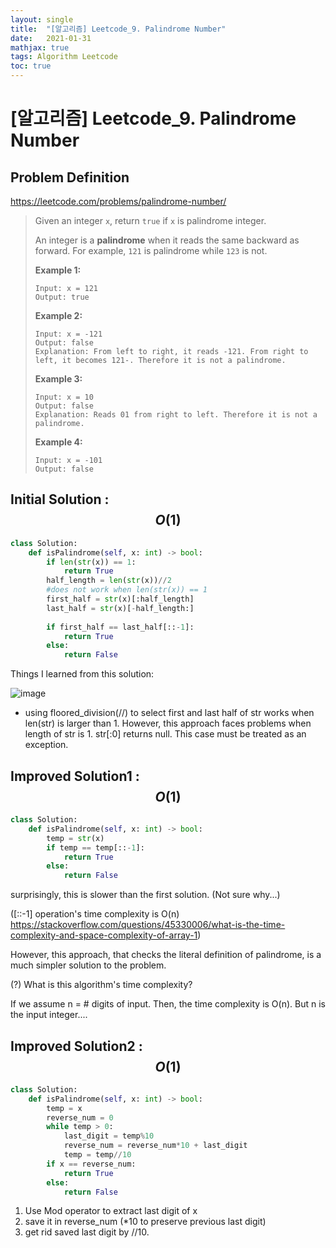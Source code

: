 ```yaml
---
layout: single
title:  "[알고리즘] Leetcode_9. Palindrome Number"
date:   2021-01-31
mathjax: true
tags: Algorithm Leetcode
toc: true
---
```


# [알고리즘] Leetcode_9. Palindrome Number

## Problem Definition

https://leetcode.com/problems/palindrome-number/

 > Given an integer `x`, return `true` if `x` is palindrome integer.
 >
 > An integer is a **palindrome** when it reads the same backward as forward. For example, `121` is palindrome while `123` is not.
 >
 >  
 >
 > **Example 1:**
 >
 > ```
 > Input: x = 121
 > Output: true
 > ```
 >
 > **Example 2:**
 >
 > ```
 > Input: x = -121
 > Output: false
 > Explanation: From left to right, it reads -121. From right to left, it becomes 121-. Therefore it is not a palindrome.
 > ```
 >
 > **Example 3:**
 >
 > ```
 > Input: x = 10
 > Output: false
 > Explanation: Reads 01 from right to left. Therefore it is not a palindrome.
 > ```
 >
 > **Example 4:**
 >
 > ```
 > Input: x = -101
 > Output: false
 > ```

## Initial Solution : $$O(1)$$

```python
class Solution:
    def isPalindrome(self, x: int) -> bool:
        if len(str(x)) == 1:
            return True
        half_length = len(str(x))//2
        #does not work when len(str(x)) == 1
        first_half = str(x)[:half_length]
        last_half = str(x)[-half_length:] 
   
        if first_half == last_half[::-1]:
            return True
        else:
            return False
```

Things I learned from this solution:

![image](https://user-images.githubusercontent.com/46898478/101442406-a0a7e980-395e-11eb-9879-0cf6ccb4d07e.png)

- using floored_division(//) to select first and last half of str works when len(str) is larger than 1. However, this approach faces problems when length of str is 1. str[:0] returns null. This case must be treated as an exception. 

## Improved Solution1 : $$O(1)$$

```python
class Solution:
    def isPalindrome(self, x: int) -> bool:
        temp = str(x)
        if temp == temp[::-1]:
            return True
        else:
            return False
```

surprisingly, this is slower than the first solution. (Not sure why...) 

([::-1] operation's time complexity is O(n) https://stackoverflow.com/questions/45330006/what-is-the-time-complexity-and-space-complexity-of-array-1) 

However, this approach, that checks the literal definition of palindrome, is a much simpler solution to the problem.

(?) What is this algorithm's time complexity? 

If we assume n = # digits of input. Then, the time complexity is O(n). But n is  the input integer....

## Improved Solution2 : $$O(1)$$

```python
class Solution:
    def isPalindrome(self, x: int) -> bool:
        temp = x
        reverse_num = 0
        while temp > 0:
            last_digit = temp%10
            reverse_num = reverse_num*10 + last_digit
            temp = temp//10
        if x == reverse_num:
            return True
        else:
            return False
```

1. Use Mod operator to extract last digit of x
2. save it in reverse_num (*10 to preserve previous last digit)
3. get rid saved last digit by //10.